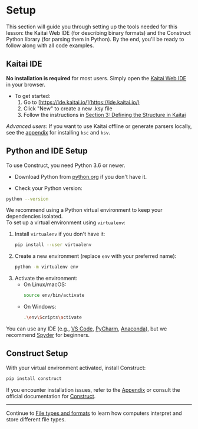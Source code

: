 # Setup

This section will guide you through setting up the tools needed for this lesson: the Kaitai Web IDE (for describing binary formats) and the Construct Python library (for parsing them in Python). By the end, you'll be ready to follow along with all code examples.

## Kaitai IDE

**No installation is required** for most users. Simply open the [Kaitai Web IDE](https://ide.kaitai.io/) in your browser.  
- To get started:  
  1. Go to [https://ide.kaitai.io/](https://ide.kaitai.io/)  
  2. Click "New" to create a new .ksy file  
  3. Follow the instructions in [Section 3: Defining the Structure in Kaitai](04_kaitai_basics.md)

*Advanced users*: If you want to use Kaitai offline or generate parsers locally, see the [appendix](10_appendix.md) for installing `ksc` and `ksv`.

## Python and IDE Setup

To use Construct, you need Python 3.6 or newer.  

- Download Python from [python.org](https://www.python.org/downloads/) if you don't have it.

- Check your Python version:
```bash
python --version
```

We recommend using a Python virtual environment to keep your dependencies isolated.  
To set up a virtual environment using `virtualenv`:

1. Install `virtualenv` if you don't have it:
    ```bash
    pip install --user virtualenv
    ```
2. Create a new environment (replace `env` with your preferred name):
    ```bash
    python -m virtualenv env
    ```
3. Activate the environment:
    - On Linux/macOS:
        ```bash
        source env/bin/activate
        ```
    - On Windows:
        ```bash
        .\env\Scripts\activate
        ```

You can use any IDE (e.g., [VS Code](https://code.visualstudio.com/), [PyCharm](https://www.jetbrains.com/pycharm/), [Anaconda](https://www.anaconda.com/)), but we recommend [Spyder](https://www.spyder-ide.org/download) for beginners.

## Construct Setup

With your virtual environment activated, install Construct:
```bash
pip install construct
```
If you encounter installation issues, refer to the [Appendix](10_appendix.md) or consult the official documentation for [Construct](https://construct.readthedocs.io/).

---
Continue to [File types and formats](02_files.md) to learn how computers interpret and store different file types.